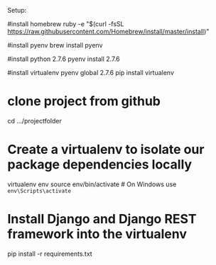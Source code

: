 Setup:

#install homebrew
ruby -e "$(curl -fsSL https://raw.githubusercontent.com/Homebrew/install/master/install)”

#install pyenv
brew install pyenv

#install python 2.7.6
pyenv install 2.7.6

#install virtualenv
pyenv global 2.7.6
pip install virtualenv

# clone project from github
cd …/projectfolder


# Create a virtualenv to isolate our package dependencies locally
virtualenv env
source env/bin/activate  # On Windows use `env\Scripts\activate`

# Install Django and Django REST framework into the virtualenv
pip install -r requirements.txt

